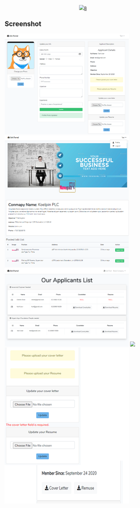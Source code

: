<p align="center"><a href="https://laravel.com" target="_blank"><img src="https://raw.githubusercontent.com/laravel/art/master/logo-lockup/5%20SVG/2%20CMYK/1%20Full%20Color/laravel-logolockup-cmyk-red.svg" width="400">8</a></p>



## Screenshot




<p float="left">
  <img src="https://github.com/alaminstore/JobPortal-Application/blob/master/screenshots/ApplicantProfile.png" width="400">
  <img src="https://github.com/alaminstore/JobPortal-Application/blob/master/screenshots/Posted_Job_List.png" width="400">
  <img src="https://github.com/alaminstore/JobPortal-Application/blob/master/screenshots/applicants.png" width="400">
   <img src="https://github.com/alaminstore/JobPortal-Application/blob/master/screenshots/companysAllposts.png width="400">
  <img src="https://github.com/alaminstore/JobPortal-Application/blob/master/screenshots/size.png">
</p>

